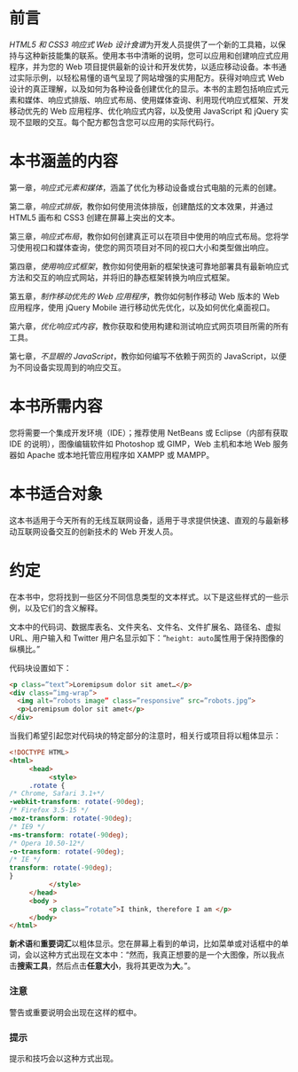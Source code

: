 # 前言

*HTML5 和 CSS3 响应式 Web 设计食谱*为开发人员提供了一个新的工具箱，以保持与这种新技能集的联系。使用本书中清晰的说明，您可以应用和创建响应式应用程序，并为您的 Web 项目提供最新的设计和开发优势，以适应移动设备。本书通过实际示例，以轻松易懂的语气呈现了网站增强的实用配方。获得对响应式 Web 设计的真正理解，以及如何为各种设备创建优化的显示。本书的主题包括响应式元素和媒体、响应式排版、响应式布局、使用媒体查询、利用现代响应式框架、开发移动优先的 Web 应用程序、优化响应式内容，以及使用 JavaScript 和 jQuery 实现不显眼的交互。每个配方都包含您可以应用的实际代码行。

# 本书涵盖的内容

第一章，*响应式元素和媒体*，涵盖了优化为移动设备或台式电脑的元素的创建。

第二章，*响应式排版*，教你如何使用流体排版，创建酷炫的文本效果，并通过 HTML5 画布和 CSS3 创建在屏幕上突出的文本。

第三章，*响应式布局*，教你如何创建真正可以在项目中使用的响应式布局。您将学习使用视口和媒体查询，使您的网页项目对不同的视口大小和类型做出响应。

第四章，*使用响应式框架*，教你如何使用新的框架快速可靠地部署具有最新响应式方法和交互的响应式网站，并将旧的静态框架转换为响应式框架。

第五章，*制作移动优先的 Web 应用程序*，教你如何制作移动 Web 版本的 Web 应用程序，使用 jQuery Mobile 进行移动优先优化，以及如何优化桌面视口。

第六章，*优化响应式内容*，教你获取和使用构建和测试响应式网页项目所需的所有工具。

第七章，*不显眼的 JavaScript*，教你如何编写不依赖于网页的 JavaScript，以便为不同设备实现周到的响应交互。

# 本书所需内容

您将需要一个集成开发环境（IDE）；推荐使用 NetBeans 或 Eclipse（内部有获取 IDE 的说明），图像编辑软件如 Photoshop 或 GIMP，Web 主机和本地 Web 服务器如 Apache 或本地托管应用程序如 XAMPP 或 MAMPP。

# 本书适合对象

这本书适用于今天所有的无线互联网设备，适用于寻求提供快速、直观的与最新移动互联网设备交互的创新技术的 Web 开发人员。

# 约定

在本书中，您将找到一些区分不同信息类型的文本样式。以下是这些样式的一些示例，以及它们的含义解释。

文本中的代码词、数据库表名、文件夹名、文件名、文件扩展名、路径名、虚拟 URL、用户输入和 Twitter 用户名显示如下：“`height: auto`属性用于保持图像的纵横比。”

代码块设置如下：

```html
<p class=”text”>Loremipsum dolor sit amet…</p>
<div class=”img-wrap”>
  <img alt=”robots image” class=”responsive” src=”robots.jpg”>
  <p>Loremipsum dolor sit amet</p>
</div>
```

当我们希望引起您对代码块的特定部分的注意时，相关行或项目将以粗体显示：

```html
<!DOCTYPE HTML>
<html>
     <head>
          <style>
     .rotate {
/* Chrome, Safari 3.1+*/
-webkit-transform: rotate(-90deg);
/* Firefox 3.5-15 */
-moz-transform: rotate(-90deg);
/* IE9 */
-ms-transform: rotate(-90deg);
/* Opera 10.50-12*/
-o-transform: rotate(-90deg);
/* IE */
transform: rotate(-90deg);
}
          </style>
     </head>
     <body >
          <p class=”rotate”>I think, therefore I am </p>
     </body>
</html>
```

**新术语**和**重要词汇**以粗体显示。您在屏幕上看到的单词，比如菜单或对话框中的单词，会以这种方式出现在文本中：“然而，我真正想要的是一个大图像，所以我点击**搜索工具**，然后点击**任意大小**，我将其更改为**大**。”。

### 注意

警告或重要说明会出现在这样的框中。

### 提示

提示和技巧会以这种方式出现。
